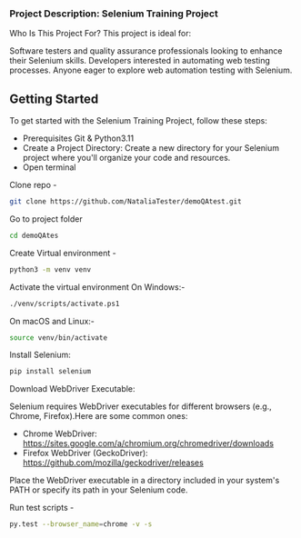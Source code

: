 ### Project Description: Selenium Training Project
Who Is This Project For?
This project is ideal for:

Software testers and quality assurance professionals looking to enhance their Selenium skills.
Developers interested in automating web testing processes.
Anyone eager to explore web automation testing with Selenium.
## Getting Started
To get started with the Selenium Training Project, follow these steps:
- Prerequisites Git & Python3.11
- Create a Project Directory:
Create a new directory for your Selenium project where you'll organize your code and resources.
- Open terminal


Clone repo - 
```bash
git clone https://github.com/NataliaTester/demoQAtest.git
```

Go to project folder
```bash
cd demoQAtes
```

Create Virtual environment - 
```bash
python3 -m venv venv
```

Activate the virtual environment 
On Windows:- 
```bash
./venv/scripts/activate.ps1
```
On macOS and Linux:- 
```bash
source venv/bin/activate
```
Install Selenium:

```bash
pip install selenium
```

Download WebDriver Executable:

Selenium requires WebDriver executables for different browsers (e.g., Chrome, Firefox).Here are some common ones:
- Chrome WebDriver: https://sites.google.com/a/chromium.org/chromedriver/downloads
- Firefox WebDriver (GeckoDriver): https://github.com/mozilla/geckodriver/releases 

Place the WebDriver executable in a directory included in your system's PATH or specify its path in your Selenium code.

Run test scripts - 
```bash
py.test --browser_name=chrome -v -s
```
